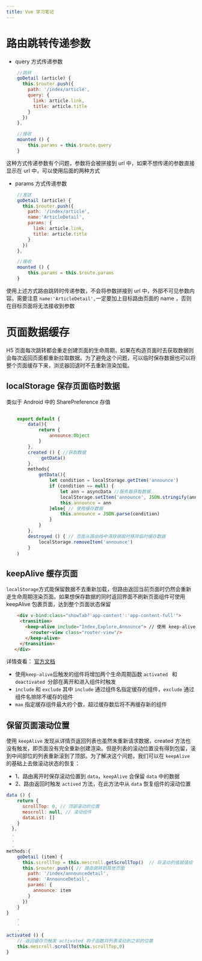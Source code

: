 ```yaml
---
title: Vue 学习笔记
---
```


# 路由跳转传递参数
- query 方式传递参数
```javascript
	//跳转
    goDetail (article) {
      this.$router.push({
        path: '/index/article',
        query: {
          link: article.link,
          title: article.title
        }
      })
    },
```

```javascript
	//接收
	mounted () {
    	this.params = this.$route.query
  	}
```
这种方式传递参数有个问题，参数将会被拼接到 url 中，如果不想传递的参数直接显示在 url 中，可以使用后面的两种方式

- params 方式传递参数
  
```javascript
	//发送
    goDetail (article) {
      this.$router.push({
        path: '/index/article',
        name:'ArticleDetail',
        params: {
          link: article.link,
          title: article.title
        }
      })
    },
```
```javascript
	//接收
	mounted () {
    	this.params = this.$route.params
  	}
```
 使用上述方式路由跳转时传递参数，不会将参数拼接到 url 中，外部不可见参数内容。需要注意 `name:'ArticleDetail',`一定要加上目标路由页面的 name ，否则在目标页面将无法接收到参数
 
 # 页面数据缓存
 H5 页面每次跳转都会重走创建页面的生命周期，如果在构造页面时去获取数据则会每次返回页面都重新拉取数据。为了避免这个问题，可以临时保存数据也可以将整个页面缓存下来，浏览器回退时不去重新渲染加载。
 
 ## localStorage 保存页面临时数据
 类似于 Android 中的 SharePreference 存值
```javascript
	
	export default {
		data(){
			return {
				announce:Object
			}
		},
		created () { //获取数据
	 		 getData() 
		},
		methods{
			getData(){
				let condition = localStorage.getItem('announce')
				if (condition == null) { 
					let ann = asyncData //服务器获取数据
        			localStorage.setItem('announce', JSON.stringify(ann))
        			this.announce = ann
      			}else{ // 使用缓存数据
					this.announce = JSON.parse(condition)
				}
			}
		},
		destroyed () { // 页面从路由栈中清除销毁时移除临时缓存数据
    		localStorage.removeItem('announce')
  		}
	｝
```

 ## keepAlive 缓存页面
 `localStorage`方式能保留数据不去重新加载，但路由返回当前页面时仍然会重新走生命周期渲染页面。如果想保存数据的同时返回界面不刷新页面组件可使用 keepAlive 包裹页面，达到整个页面状态保留
 
 ```html
     <div v-bind:class="showTab?'app-content':'app-content-full'">
      <transition>
        <keep-alive include="Index,Explore,Announce"> // 使用 keep-alive 包裹显示的内容
          <router-view class="router-view"/>
        </keep-alive>
      </transition>
    </div>
 ```
详情查看： [官方文档](https://cn.vuejs.org/v2/api/#keep-alive)
- 使用`keep-alive`后触发的组件将增加两个生命周期函数 `activated ` 和 `deactivated `分部在离开和进入组件时触发
- `include` 和 `exclude` 其中 `include` 通过组件名指定缓存的组件，`exclude` 通过组件名排除不缓存的组件 
- `max` 指定缓存组件最大的个数，超过缓存数后将不再缓存新的组件
 
 
 ## 保留页面滚动位置
 使用 `keepAlive` 发现从详情页返回列表也虽然未重新请求数据，created 方法也没有触发，即页面没有完全重新创建渲染。但是列表的滚动位置没有得到包留，滚到中间部位的列表重新滚到了顶部。为了解决这个问题，我们可以在 `keepAlive` 的基础上去做滚动状态的恢复：
 - 1、路由离开时保存滚动位置到 `data`，`keepAlive` 会保留 `data` 中的数据
 - 2、路由返回时触发 `actived` 方法，在此方法中从 `data` 恢复组件的滚动位置

```javascript
data () {
    return {
      scrollTop: 0, // 顶部滚动的位置
      mescroll: null, // 滚动组件
      dataList: []
    }
  },
  .
  .
  .
methods:{
	goDetail (item) {
      this.scrollTop = this.mescroll.getScrollTop()  // 将滚动的值赋值给 data 中的 scrollTop
      this.$router.push({ // 路由跳转到其他页面
        path: '/index/announcedetail',
        name: 'AnnounceDetail',
        params: {
          announce: item
        }
      })
    }
}
	.
	.
	.
activated () {
	// 返回缓存页触发 activated 钩子函数将列表滚动到之前的位置
    this.mescroll.scrollTo(this.scrollTop,0)
}
```